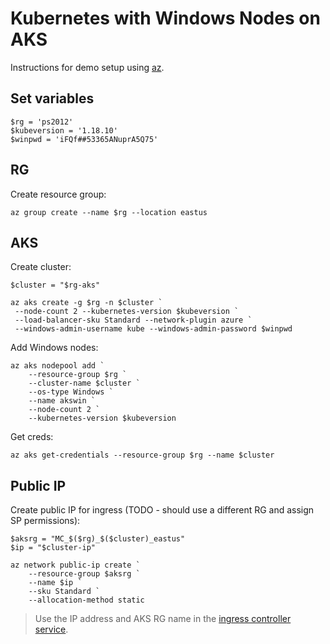 # Kubernetes with Windows Nodes on AKS

Instructions for demo setup using [az]().

## Set variables

```
$rg = 'ps2012'
$kubeversion = '1.18.10'
$winpwd = 'iFQf##53365ANuprA5Q75'
```

## RG 

Create resource group:

```
az group create --name $rg --location eastus
```

## AKS

Create cluster:

```
$cluster = "$rg-aks"

az aks create -g $rg -n $cluster `
 --node-count 2 --kubernetes-version $kubeversion `
 --load-balancer-sku Standard --network-plugin azure `
 --windows-admin-username kube --windows-admin-password $winpwd
```

Add Windows nodes:

```
az aks nodepool add `
    --resource-group $rg `
    --cluster-name $cluster `
    --os-type Windows `
    --name akswin `
    --node-count 2 `
    --kubernetes-version $kubeversion
```

Get creds:

```
az aks get-credentials --resource-group $rg --name $cluster
```

## Public IP

Create public IP for ingress (TODO - should use a different RG and assign SP permissions):

```
$aksrg = "MC_$($rg)_$($cluster)_eastus"
$ip = "$cluster-ip"

az network public-ip create `
    --resource-group $aksrg `
    --name $ip `
    --sku Standard `
    --allocation-method static
```

> Use the IP address and AKS RG name in the [ingress controller service](petshop/kubernetes/ingress-controller/nginx-ingress-service.yaml).
